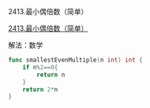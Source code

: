 2413.最小偶倍数（简单）

[2413.最小偶倍数（简单）](https://leetcode.cn/problems/smallest-even-multiple/)



解法：数学





```go
func smallestEvenMultiple(n int) int {
	if n%2==0{
		return n
	}
	return 2*n
}
```


